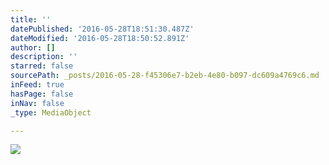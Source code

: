 ```yaml
---
title: ''
datePublished: '2016-05-28T18:51:30.487Z'
dateModified: '2016-05-28T18:50:52.891Z'
author: []
description: ''
starred: false
sourcePath: _posts/2016-05-28-f45306e7-b2eb-4e80-b097-dc609a4769c6.md
inFeed: true
hasPage: false
inNav: false
_type: MediaObject

---
```

![](https://the-grid-user-content.s3-us-west-2.amazonaws.com/05057189-b27e-4e20-ab23-ab6cb6da071b.jpg)